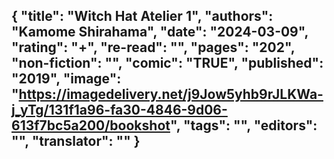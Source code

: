 {
 "title": "Witch Hat Atelier 1",
 "authors": "Kamome Shirahama",
 "date": "2024-03-09",
 "rating": "+",
 "re-read": "",
 "pages": "202",
 "non-fiction": "",
 "comic": "TRUE",
 "published": "2019",
 "image": "https://imagedelivery.net/j9Jow5yhb9rJLKWa-j_yTg/131f1a96-fa30-4846-9d06-613f7bc5a200/bookshot",
 "tags": "",
 "editors": "",
 "translator": ""
}
---

